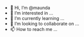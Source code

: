 - 👋 Hi, I’m @maunda
- 👀 I’m interested in ...
- 🌱 I’m currently learning ...
- 💞️ I’m looking to collaborate on ...
- 📫 How to reach me ...

<!---
maunda/maunda is a ✨ special ✨ repository because its `README.md` (this file) appears on your GitHub profile.
You can click the Preview link to take a look at your changes.
--->
